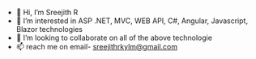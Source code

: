 - 👋 Hi, I’m Sreejith R
- 👀 I’m interested in ASP .NET, MVC, WEB API, C#, Angular, Javascript, Blazor technologies
- 💞️ I’m looking to collaborate on all of the above technologie
- 📫 reach me on email- sreejithrkylm@gmail.com

<!---
sreejithrkylm/sreejithrkylm is a ✨ special ✨ repository because its `README.md` (this file) appears on your GitHub profile.
You can click the Preview link to take a look at your changes.
--->
